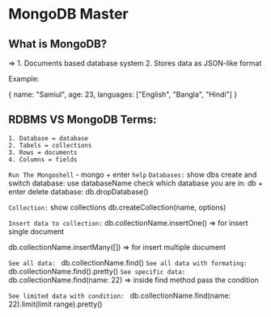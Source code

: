 # MongoDB Master

## What is MongoDB?
=> 
    1. Documents based database system
    2. Stores data as JSON-like format

Example: 

{
    name: "Samiul",
    age: 23,
    languages: ["English", "Bangla", "Hindi"]
}

## RDBMS VS MongoDB Terms:
    1. Database = database
    2. Tabels = collections
    3. Rows = documents
    4. Columns = fields

`Run The Mongoshell` - mongo + enter
`help`
`Databases:`
    show dbs
    create and switch database: use databaseName
    check which database you are in: db + enter
    delete database: db.dropDatabase()

`Collection:`
    show collections
    db.createCollection(name, options)

`Insert data to collection:`
db.collectionName.insertOne() => for insert single document

db.collectionName.insertMany([]) => for insert multiple document

`See all data: ` db.collectionName.find()
`See all data with formating: ` db.collectionName.find().pretty()
`See specific data: ` db.collectionName.find(name: 22) => inside find method pass the condition

`See limited data with condition: ` db.collectionName.find(name: 22).limit(limit range).pretty()
